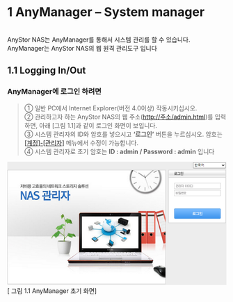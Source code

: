 # 1 AnyManager – System manager

<br>
AnyStor NAS는 AnyManager를 통해서 시스템 관리를 할 수 있습니다.
<br>
AnyManager는 AnyStor NAS의 웹 원격 관리도구 입니다

## 1.1 Logging In/Out
### AnyManager에 로그인 하려면
> ① 일반 PC에서 Internet Explorer(버전 4.0이상) 작동시키십시오.  <br>
> ② 관리하고자 하는 AnyStor NAS의 웹 주소(<http://주소/admin.html>)를 입력하면, 아래 [그림 1.1]과 같이 로그인 화면이 보입니다. <br>
> ③ 시스템 관리자의 ID와 암호를 넣으시고 **‘로그인’** 버튼을 누르십시오. 암호는 [[계정]-[관리자]](#54-관리자)  메뉴에서 수정이 가능합니다.<br>
> ④  시스템 관리자로 초기 암호는 **ID : admin / Password : admin** 입니다

![로그인화면](./images/login.png) <br>
 [ 그림 1.1 AnyManager 초기 화면] 
